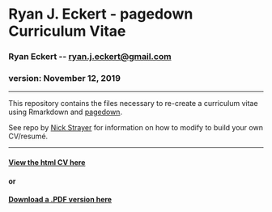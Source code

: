 Ryan J. Eckert - pagedown Curriculum Vitae
==========================================

### Ryan Eckert -- <ryan.j.eckert@gmail.com>

### version: November 12, 2019

------------------------------------------------------------------------
This repository contains the files necessary to re-create a curriculum vitae using Rmarkdown and [pagedown](https://pagedown.rbind.io/).

See repo by [Nick Strayer](https://github.com/nstrayer/cv) for information on how to modify to build your own CV/resumé.

------------------------------------------------------------------------

#### [View the html CV here](https://ryaneckert.github.io/cv/)<br>

#### or

#### [Download a .PDF version here](https://github.com/RyanEckert/cv/raw/master/RJEckert_CV.pdf)<br>


